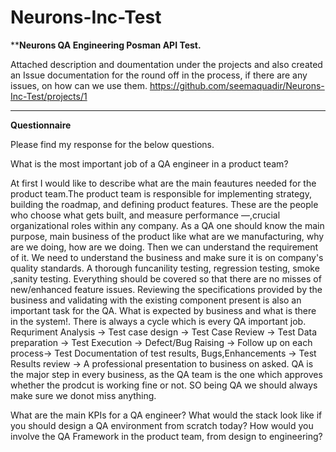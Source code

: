 # Neurons-Inc-Test

****Neurons QA Engineering Posman API Test.**


Attached description and doumentation under the projects and also created an Issue documentation for the round off in the process, if there are any issues, on how can we use them.
https://github.com/seemaquadir/Neurons-Inc-Test/projects/1

____________________________________________________________________________________________________________________________________________________________________
**Questionnaire**

Please find my response for the below questions.

What is the most important job of a QA engineer in a product team?

At first I would like to describe what are the main feautures needed for the product team.The product team is responsible for implementing strategy, building the roadmap, and defining product features. These are the people who choose what gets built, and measure performance —,crucial organizational roles within any company.
As a QA one should know the main purpose, main business of the product like what are we manufacturing, why are we doing, how are we doing. Then we can understand the requirement of it. We need to understand the business and make sure it is on company's quality standards. A thorough funcanility testing, regression testing, smoke ,sanity testing. Everything should be covered so that there are no misses of new/enhanced feature issues. Reviewing the specifications provided by the business and validating with the existing component present is also an important task for the QA. What is expected by business and what is there in the system!.
There is always a cycle which is every QA important job. Requriment Analysis -> Test case design -> Test Case Review -> Test Data preparation -> Test Execution -> Defect/Bug Raising -> Follow up on each process-> Test Documentation of test results, Bugs,Enhancements -> Test Results review -> A professional presentation to business on asked.
QA is the major step in every business, as the QA team is the one which approves whether the prodcut is working fine or not. SO being QA we should always make sure we donot miss anything.


What are the main KPIs for a QA engineer?
What would the stack look like if you should design a QA environment from scratch today?
How would you involve the QA Framework in the product team, from design to engineering?

